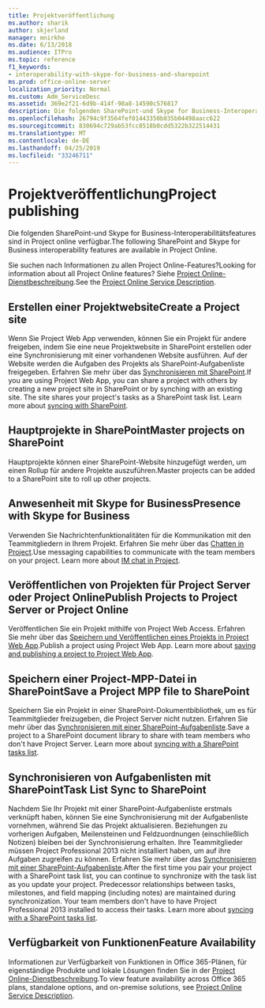 ```yaml
---
title: Projektveröffentlichung
ms.author: sharik
author: skjerland
manager: mnirkhe
ms.date: 6/13/2018
ms.audience: ITPro
ms.topic: reference
f1_keywords:
- interoperability-with-skype-for-business-and-sharepoint
ms.prod: office-online-server
localization_priority: Normal
ms.custom: Adm_ServiceDesc
ms.assetid: 369e2f21-6d9b-414f-98a8-14590c576817
description: Die folgenden SharePoint-und Skype for Business-Interoperabilitätsfeatures sind in Project online verfügbar.
ms.openlocfilehash: 26794c9f3564fef01443350b035b04498aacc622
ms.sourcegitcommit: 830694c729ab53fcc8518b0cdd5322b322514431
ms.translationtype: MT
ms.contentlocale: de-DE
ms.lasthandoff: 04/25/2019
ms.locfileid: "33246711"
---
```

# <a name="project-publishing"></a><span data-ttu-id="41bf9-103">Projektveröffentlichung</span><span class="sxs-lookup"><span data-stu-id="41bf9-103">Project publishing</span></span>

<span data-ttu-id="41bf9-104">Die folgenden SharePoint-und Skype for Business-Interoperabilitätsfeatures sind in Project online verfügbar.</span><span class="sxs-lookup"><span data-stu-id="41bf9-104">The following SharePoint and Skype for Business interoperability features are available in Project Online.</span></span>
  
<span data-ttu-id="41bf9-105">Sie suchen nach Informationen zu allen Project Online-Features?</span><span class="sxs-lookup"><span data-stu-id="41bf9-105">Looking for information about all Project Online features?</span></span> <span data-ttu-id="41bf9-106">Siehe [Project Online-Dienstbeschreibung](project-online-service-description.md).</span><span class="sxs-lookup"><span data-stu-id="41bf9-106">See the [Project Online Service Description](project-online-service-description.md).</span></span>
  
## <a name="create-a-project-site"></a><span data-ttu-id="41bf9-107">Erstellen einer Projektwebsite</span><span class="sxs-lookup"><span data-stu-id="41bf9-107">Create a Project site</span></span>
<span data-ttu-id="41bf9-108"><a name="bkmk_CreateProjectsite"> </a></span><span class="sxs-lookup"><span data-stu-id="41bf9-108"></span></span>

<span data-ttu-id="41bf9-p102">Wenn Sie Project Web App verwenden, können Sie ein Projekt für andere freigeben, indem Sie eine neue Projektwebsite in SharePoint erstellen oder eine Synchronisierung mit einer vorhandenen Website ausführen. Auf der Website werden die Aufgaben des Projekts als SharePoint-Aufgabenliste freigegeben. Erfahren Sie mehr über das [Synchronisieren mit SharePoint](https://go.microsoft.com/fwlink/p/?LinkId=271352).</span><span class="sxs-lookup"><span data-stu-id="41bf9-p102">If you are using Project Web App, you can share a project with others by creating a new project site in SharePoint or by synching with an existing site. The site shares your project's tasks as a SharePoint task list. Learn more about [syncing with SharePoint](https://go.microsoft.com/fwlink/p/?LinkId=271352).</span></span>
  
## <a name="master-projects-on-sharepoint"></a><span data-ttu-id="41bf9-112">Hauptprojekte in SharePoint</span><span class="sxs-lookup"><span data-stu-id="41bf9-112">Master projects on SharePoint</span></span>
<span data-ttu-id="41bf9-113"><a name="bkmk_MasterprojectsonSharePoint"> </a></span><span class="sxs-lookup"><span data-stu-id="41bf9-113"></span></span>

<span data-ttu-id="41bf9-114">Hauptprojekte können einer SharePoint-Website hinzugefügt werden, um einen Rollup für andere Projekte auszuführen.</span><span class="sxs-lookup"><span data-stu-id="41bf9-114">Master projects can be added to a SharePoint site to roll up other projects.</span></span> 
  
## <a name="presence-with-skype-for-business"></a><span data-ttu-id="41bf9-115">Anwesenheit mit Skype for Business</span><span class="sxs-lookup"><span data-stu-id="41bf9-115">Presence with Skype for Business</span></span>
<span data-ttu-id="41bf9-116"><a name="bkmk_PresencewithLync"> </a></span><span class="sxs-lookup"><span data-stu-id="41bf9-116"></span></span>

<span data-ttu-id="41bf9-p103">Verwenden Sie Nachrichtenfunktionalitäten für die Kommunikation mit den Teammitgliedern in Ihrem Projekt. Erfahren Sie mehr über das [Chatten in Project](https://go.microsoft.com/fwlink/p/?LinkId=271351).</span><span class="sxs-lookup"><span data-stu-id="41bf9-p103">Use messaging capabilities to communicate with the team members on your project. Learn more about [IM chat in Project](https://go.microsoft.com/fwlink/p/?LinkId=271351).</span></span>
  
## <a name="publish-projects-to-project-server-or-project-online"></a><span data-ttu-id="41bf9-119">Veröffentlichen von Projekten für Project Server oder Project Online</span><span class="sxs-lookup"><span data-stu-id="41bf9-119">Publish Projects to Project Server or Project Online</span></span>
<span data-ttu-id="41bf9-120"><a name="bkmk_PublishProjectstoServerOnline"> </a></span><span class="sxs-lookup"><span data-stu-id="41bf9-120"></span></span>

<span data-ttu-id="41bf9-p104">Veröffentlichen Sie ein Projekt mithilfe von Project Web Access. Erfahren Sie mehr über das [Speichern und Veröffentlichen eines Projekts in Project Web App](https://go.microsoft.com/fwlink/p/?LinkId=271354).</span><span class="sxs-lookup"><span data-stu-id="41bf9-p104">Publish a project using Project Web App. Learn more about [saving and publishing a project to Project Web App](https://go.microsoft.com/fwlink/p/?LinkId=271354).</span></span>
  
## <a name="save-a-project-mpp-file-to-sharepoint"></a><span data-ttu-id="41bf9-123">Speichern einer Project-MPP-Datei in SharePoint</span><span class="sxs-lookup"><span data-stu-id="41bf9-123">Save a Project MPP file to SharePoint</span></span>
<span data-ttu-id="41bf9-124"><a name="bkmk_SavefiletoSharePoint"> </a></span><span class="sxs-lookup"><span data-stu-id="41bf9-124"></span></span>

<span data-ttu-id="41bf9-p105">Speichern Sie ein Projekt in einer SharePoint-Dokumentbibliothek, um es für Teammitglieder freizugeben, die Project Server nicht nutzen. Erfahren Sie mehr über das [Synchronisieren mit einer SharePoint-Aufgabenliste](https://go.microsoft.com/fwlink/p/?LinkId=271353).</span><span class="sxs-lookup"><span data-stu-id="41bf9-p105">Save a project to a SharePoint document library to share with team members who don't have Project Server. Learn more about [syncing with a SharePoint tasks list](https://go.microsoft.com/fwlink/p/?LinkId=271353).</span></span>
  
## <a name="task-list-sync-to-sharepoint"></a><span data-ttu-id="41bf9-127">Synchronisieren von Aufgabenlisten mit SharePoint</span><span class="sxs-lookup"><span data-stu-id="41bf9-127">Task List Sync to SharePoint</span></span>
<span data-ttu-id="41bf9-128"><a name="bkmk_TaskListSynctoSharePoint"> </a></span><span class="sxs-lookup"><span data-stu-id="41bf9-128"></span></span>

<span data-ttu-id="41bf9-p106">Nachdem Sie Ihr Projekt mit einer SharePoint-Aufgabenliste erstmals verknüpft haben, können Sie eine Synchronisierung mit der Aufgabenliste vornehmen, während Sie das Projekt aktualisieren. Beziehungen zu vorherigen Aufgaben, Meilensteinen und Feldzuordnungen (einschließlich Notizen) bleiben bei der Synchronisierung erhalten. Ihre Teammitglieder müssen Project Professional 2013 nicht installiert haben, um auf ihre Aufgaben zugreifen zu können. Erfahren Sie mehr über das [Synchronisieren mit einer SharePoint-Aufgabenliste](https://go.microsoft.com/fwlink/p/?LinkId=271353).</span><span class="sxs-lookup"><span data-stu-id="41bf9-p106">After the first time you pair your project with a SharePoint task list, you can continue to synchronize with the task list as you update your project. Predecessor relationships between tasks, milestones, and field mapping (including notes) are maintained during synchronization. Your team members don't have to have Project Professional 2013 installed to access their tasks. Learn more about [syncing with a SharePoint tasks list](https://go.microsoft.com/fwlink/p/?LinkId=271353).</span></span>
  
## <a name="feature-availability"></a><span data-ttu-id="41bf9-133">Verfügbarkeit von Funktionen</span><span class="sxs-lookup"><span data-stu-id="41bf9-133">Feature Availability</span></span>
<span data-ttu-id="41bf9-134"><a name="bkmk_TaskListSynctoSharePoint"> </a></span><span class="sxs-lookup"><span data-stu-id="41bf9-134"></span></span>

<span data-ttu-id="41bf9-135">Informationen zur Verfügbarkeit von Funktionen in Office 365-Plänen, für eigenständige Produkte und lokale Lösungen finden Sie in der [Project Online-Dienstbeschreibung](project-online-service-description.md).</span><span class="sxs-lookup"><span data-stu-id="41bf9-135">To view feature availability across Office 365 plans, standalone options, and on-premise solutions, see [Project Online Service Description](project-online-service-description.md).</span></span>
  

